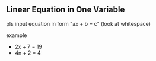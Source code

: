 ## Linear Equation in One Variable

pls input equation in form "ax + b = c" (look at whitespace)

example 
- 2x + 7 = 19
- 4n + 2 = 4